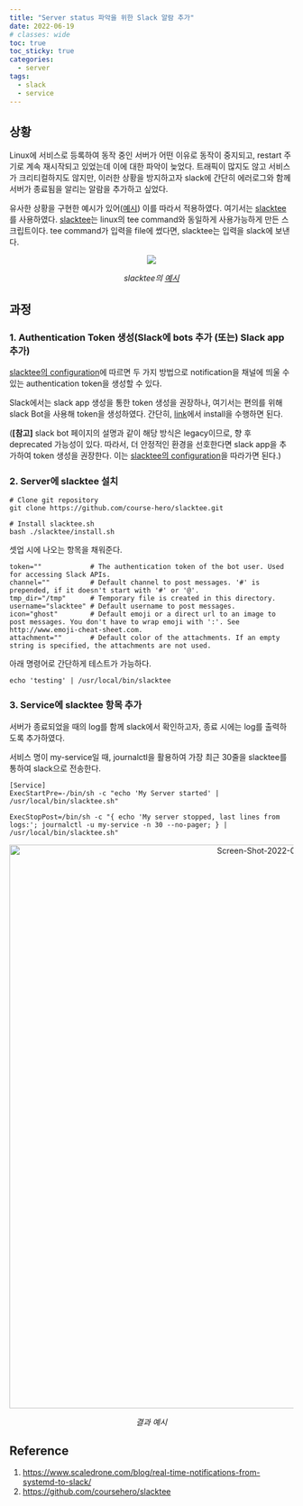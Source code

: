 ```yaml
---
title: "Server status 파악을 위한 Slack 알람 추가"
date: 2022-06-19
# classes: wide
toc: true
toc_sticky: true
categories:
  - server
tags:
  - slack
  - service
---
```


## 상황
Linux에 서비스로 등록하여 동작 중인 서버가 어떤 이유로 동작이 중지되고, restart 주기로 계속 재시작되고 있었는데 이에 대한 파악이 늦었다.
트래픽이 많지도 않고 서비스가 크리티컬하지도 않지만, 이러한 상황을 방지하고자 slack에 간단히 에러로그와 함께 서버가 종료됨을 알리는 알람을 추가하고 싶었다.

유사한 상황을 구현한 예시가 있어([예시]) 이를 따라서 적용하였다. 여기서는 [slacktee]를 사용하였다.
[slacktee]는 linux의 tee command와 동일하게 사용가능하게 만든 스크립트이다. tee command가 입력을 file에 썼다면, slacktee는 입력을 slack에 보낸다.

<p align="center">
  <img src="https://github.com/course-hero/slacktee/raw/slacktee-readme-images/slacktee_demo.gif" />
</p>
<p style="text-align: center; bold">
  <em>
    slacktee의 
      <a href="https://github.com/coursehero/slacktee">
        예시
      </a>
  </em>
</p>

## 과정
### 1. Authentication Token 생성(Slack에 bots 추가 (또는) Slack app 추가)
[slacktee의 configuration](https://github.com/coursehero/slacktee#configuration)에 따르면 두 가지 방법으로 notification을 채널에 띄울 수 있는 authentication token을 생성할 수 있다.

Slack에서는 slack app 생성을 통한 token 생성을 권장하나, 여기서는 편의를 위해 slack Bot을 사용해 token을 생성하였다. 간단히, [link](https://slack.com/apps/A0F7YS25R-bots)에서 install을 수행하면 된다.

(**[참고]** slack bot 페이지의 설명과 같이 해당 방식은 legacy이므로, 향 후 deprecated 가능성이 있다. 따라서, 더 안정적인 환경을 선호한다면 slack app을 추가하여 token 생성을 권장한다. 이는 [slacktee의 configuration](https://github.com/coursehero/slacktee#configuration)을 따라가면 된다.)

### 2. Server에 slacktee 설치
```
# Clone git repository
git clone https://github.com/course-hero/slacktee.git

# Install slacktee.sh
bash ./slacktee/install.sh
```

셋업 시에 나오는 항목을 채워준다.

```
token=""            # The authentication token of the bot user. Used for accessing Slack APIs.
channel=""          # Default channel to post messages. '#' is prepended, if it doesn't start with '#' or '@'.
tmp_dir="/tmp"      # Temporary file is created in this directory.
username="slacktee" # Default username to post messages.
icon="ghost"        # Default emoji or a direct url to an image to post messages. You don't have to wrap emoji with ':'. See http://www.emoji-cheat-sheet.com.
attachment=""       # Default color of the attachments. If an empty string is specified, the attachments are not used.
```

아래 명령어로 간단하게 테스트가 가능하다.
```
echo 'testing' | /usr/local/bin/slacktee
```

### 3. Service에 slacktee 항목 추가
서버가 종료되었을 때의 log를 함께 slack에서 확인하고자, 종료 시에는 log를 출력하도록 추가하였다.

서비스 명이 my-service일 때, journalctl을 활용하여 가장 최근 30줄을 slacktee를 통하여 slack으로 전송한다.
```
[Service]
ExecStartPre=-/bin/sh -c "echo 'My Server started' | /usr/local/bin/slacktee.sh"

ExecStopPost=/bin/sh -c "{ echo 'My server stopped, last lines from logs:'; journalctl -u my-service -n 30 --no-pager; } | /usr/local/bin/slacktee.sh"
```
<p align="center">
<a href="https://ibb.co/DVPt5Y1"><img src="https://i.ibb.co/YR43pXN/Screen-Shot-2022-06-19-at-12-47-21-AM.png" alt="Screen-Shot-2022-06-19-at-12-47-21-AM" border="0" width="1000"></a>
</p>
<p style="text-align: center; bold"> <em>결과 예시</em> </p>

## Reference
 1. <https://www.scaledrone.com/blog/real-time-notifications-from-systemd-to-slack/>
 2. <https://github.com/coursehero/slacktee>

[예시]: https://www.scaledrone.com/blog/real-time-notifications-from-systemd-to-slack/
[slacktee]: https://github.com/coursehero/slacktee